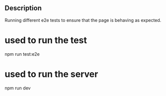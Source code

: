 ## Description
Running different e2e tests to ensure that the page is behaving as expected.

# used to run the test
npm run test:e2e

# used to run the server
npm run dev
